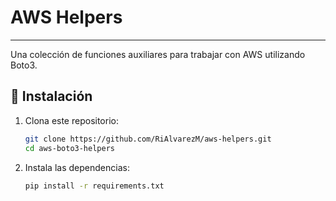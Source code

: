 # AWS Helpers
---
Una colección de funciones auxiliares para trabajar con AWS utilizando Boto3.

## 🚀 Instalación

1. Clona este repositorio:
   ```sh
   git clone https://github.com/RiAlvarezM/aws-helpers.git
   cd aws-boto3-helpers

2. Instala las dependencias:
   ```sh 
   pip install -r requirements.txt
